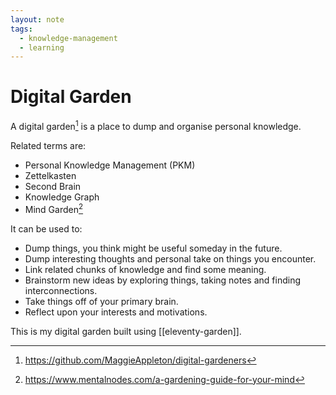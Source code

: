 ```yaml
---
layout: note
tags:
  - knowledge-management
  - learning
---
```


# Digital Garden

A digital garden[^1] is a place to dump and organise personal knowledge.

Related terms are:

- Personal Knowledge Management (PKM)
- Zettelkasten
- Second Brain
- Knowledge Graph
- Mind Garden[^2]

It can be used to:

- Dump things, you think might be useful someday in the future.
- Dump interesting thoughts and personal take on things you encounter.
- Link related chunks of knowledge and find some meaning.
- Brainstorm new ideas by exploring things, taking notes and finding interconnections.
- Take things off of your primary brain.
- Reflect upon your interests and motivations.

This is my digital garden built using [[eleventy-garden]].


[^1]: https://github.com/MaggieAppleton/digital-gardeners
[^2]: https://www.mentalnodes.com/a-gardening-guide-for-your-mind

